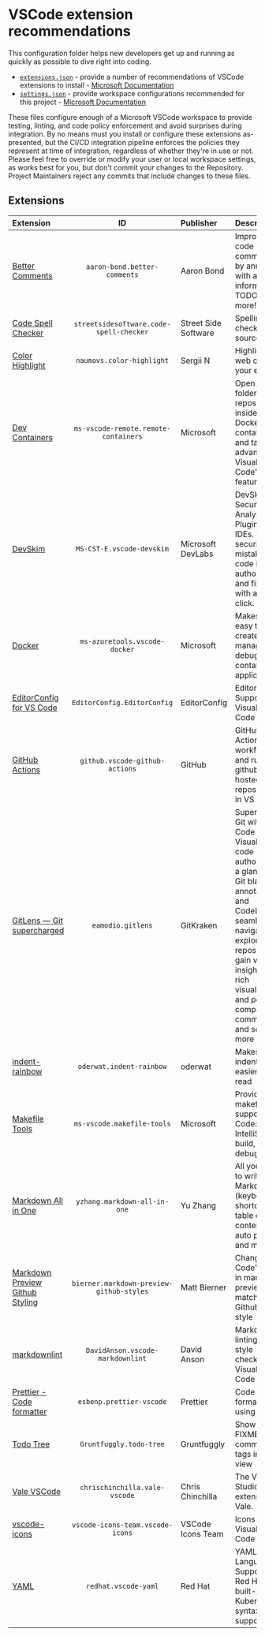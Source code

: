 # VSCode extension recommendations

This configuration folder helps new developers get up and running as quickly as possible to dive right into coding.

<!-- editorconfig-checker-disable -->

- [`extensions.json`](extensions.json) - provide a number of recommendations of VSCode extensions to install - [Microsoft Documentation][docs-extensions]
- [`settings.json`](settings.json) - provide workspace configurations recommended for this project - [Microsoft Documentation][docs-settings]

<!-- editorconfig-checker-enable -->

These files configure enough of a Microsoft VSCode workspace to provide testing, linting, and code policy enforcement
and avoid surprises during integration.
By no means must you install or configure these extensions as-presented, but the CI/CD integration pipeline enforces the
policies they represent at time of integration, regardless of whether they're in use or not. Please feel free to
override or modify your user or local workspace settings, as works best for you, but don't commit your changes to the
Repository. Project Maintainers reject any commits that include changes to these files.

## Extensions

<!-- editorconfig-checker-disable -->
<!-- vale off -->

| Extension                                                      |                    ID                    | Publisher            | Description                                                                                                                                                                                                                                                        |
| :------------------------------------------------------------- | :--------------------------------------: | :------------------- | :----------------------------------------------------------------------------------------------------------------------------------------------------------------------------------------------------------------------------------------------------------------- |
| [Better Comments][ext-better-comments]                         |       `aaron-bond.better-comments`       | Aaron Bond           | Improve your code commenting by annotating with alert, informational, TODOs, and more!                                                                                                                                                                             |
| [Code Spell Checker][ext-code-spell-checker]                   | `streetsidesoftware.code-spell-checker`  | Street Side Software | Spelling checker for source code                                                                                                                                                                                                                                   |
| [Color Highlight][ext-color-highlight]                         |        `naumovs.color-highlight`         | Sergii N             | Highlight web colors in your editor                                                                                                                                                                                                                                |
| [Dev Containers][ext-dev-containers]                           |   `ms-vscode-remote.remote-containers`   | Microsoft            | Open any folder or repository inside a Docker container and take advantage of Visual Studio Code's full feature set.                                                                                                                                               |
| [DevSkim][ext-devskim]                                         |        `MS-CST-E.vscode-devskim`         | Microsoft DevLabs    | DevSkim Security Analyzer Plugin for IDEs. Find security mistakes as code is authored, and fix them with a mouse click.                                                                                                                                            |
| [Docker][ext-docker]                                           |      `ms-azuretools.vscode-docker`       | Microsoft            | Makes it easy to create, manage, and debug containerized applications.                                                                                                                                                                                             |
| [EditorConfig for VS Code][ext-editorconfig]                   |       `EditorConfig.EditorConfig`        | EditorConfig         | EditorConfig Support for Visual Studio Code                                                                                                                                                                                                                        |
| [GitHub Actions][ext-github-actions]                           |      `github.vscode-github-actions`      | GitHub               | GitHub Actions workflows and runs for github.com hosted repositories in VS Code                                                                                                                                                                                    |
| [GitLens — Git supercharged][ext-gitlens]                      |            `eamodio.gitlens`             | GitKraken            | Supercharge Git within VS Code — Visualize code authorship at a glance via Git blame annotations and CodeLens, seamlessly navigate and explore Git repositories, gain valuable insights via rich visualizations and powerful comparison commands, and so much more |
| [indent-rainbow][ext-indent-rainbow]                           |         `oderwat.indent-rainbow`         | oderwat              | Makes indentation easier to read                                                                                                                                                                                                                                   |
| [Makefile Tools][ext-makefile-tools]                           |        `ms-vscode.makefile-tools`        | Microsoft            | Provide makefile support in VS Code: C/C++ IntelliSense, build, debug/run.                                                                                                                                                                                         |
| [Markdown All in One][ext-markdown-all-in-one]                 |       `yzhang.markdown-all-in-one`       | Yu Zhang             | All you need to write Markdown (keyboard shortcuts, table of contents, auto preview and more)                                                                                                                                                                      |
| [Markdown Preview Github Styling][ext-markdown-preview-github] | `bierner.markdown-preview-github-styles` | Matt Bierner         | Changes VS Code's built-in markdown preview to match Github's style                                                                                                                                                                                                |
| [markdownlint][ext-markdownlint]                               |     `DavidAnson.vscode-markdownlint`     | David Anson          | Markdown linting and style checking for Visual Studio Code                                                                                                                                                                                                         |
| [Prettier - Code formatter][ext-prettier]                      |         `esbenp.prettier-vscode`         | Prettier             | Code formatter using prettier                                                                                                                                                                                                                                      |
| [Todo Tree][ext-todo-tree]                                     |         `Gruntfuggly.todo-tree`          | Gruntfuggly          | Show TODO, FIXME, etc. comment tags in a tree view                                                                                                                                                                                                                 |
| [Vale VSCode][ext-vale-vscode]                                 |      `chrischinchilla.vale-vscode`       | Chris Chinchilla     | The Visual Studio Code extension for Vale.                                                                                                                                                                                                                         |
| [vscode-icons][ext-vscode-icons]                               |     `vscode-icons-team.vscode-icons`     | VSCode Icons Team    | Icons for Visual Studio Code                                                                                                                                                                                                                                       |
| [YAML][ext-yaml]                                               |           `redhat.vscode-yaml`           | Red Hat              | YAML Language Support by Red Hat, with built-in Kubernetes syntax support                                                                                                                                                                                          |

<!-- vale on -->
<!-- editorconfig-checker-enable -->

<!-- Link repository -->

<!-- editorconfig-checker-disable -->

[docs-extensions]: https://code.visualstudio.com/docs/editor/extension-marketplace
[docs-settings]: https://code.visualstudio.com/docs/getstarted/settings
[ext-better-comments]: https://marketplace.visualstudio.com/items?itemName=aaron-bond.better-comments
[ext-code-spell-checker]: https://marketplace.visualstudio.com/items?itemName=streetsidesoftware.code-spell-checker
[ext-color-highlight]: https://marketplace.visualstudio.com/items?itemName=naumovs.color-highlight
[ext-dev-containers]: https://marketplace.visualstudio.com/items?itemName=ms-vscode-remote.remote-containers
[ext-devskim]: https://marketplace.visualstudio.com/items?itemName=MS-CST-E.vscode-devskim
[ext-docker]: https://marketplace.visualstudio.com/items?itemName=ms-azuretools.vscode-docker
[ext-editorconfig]: https://marketplace.visualstudio.com/items?itemName=EditorConfig.EditorConfig
[ext-github-actions]: https://marketplace.visualstudio.com/items?itemName=GitHub.vscode-github-actions
[ext-gitlens]: https://marketplace.visualstudio.com/items?itemName=eamodio.gitlens
[ext-indent-rainbow]: https://marketplace.visualstudio.com/items?itemName=oderwat.indent-rainbow
[ext-makefile-tools]: https://marketplace.visualstudio.com/items?itemName=ms-vscode.makefile-tools
[ext-markdown-all-in-one]: https://marketplace.visualstudio.com/items?itemName=yzhang.markdown-all-in-one
[ext-markdown-preview-github]: https://marketplace.visualstudio.com/items?itemName=bierner.markdown-preview-github-styles
[ext-markdownlint]: https://marketplace.visualstudio.com/items?itemName=DavidAnson.vscode-markdownlint
[ext-prettier]: https://marketplace.visualstudio.com/items?itemName=esbenp.prettier-vscode
[ext-todo-tree]: https://marketplace.visualstudio.com/items?itemName=Gruntfuggly.todo-tree
[ext-vale-vscode]: https://marketplace.visualstudio.com/items?itemName=ChrisChinchilla.vale-vscode
[ext-vscode-icons]: https://marketplace.visualstudio.com/items?itemName=vscode-icons-team.vscode-icons
[ext-yaml]: https://marketplace.visualstudio.com/items?itemName=redhat.vscode-yaml

<!-- editorconfig-checker-enable -->
